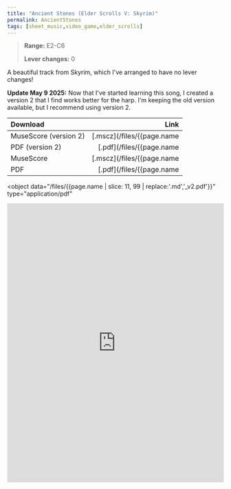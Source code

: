 ```yaml
---
title: "Ancient Stones (Elder Scrolls V: Skyrim)"
permalink: AncientStones
tags: [sheet_music,video_game,elder_scrolls]
---
```


>**Range:** E2-C6
>
>**Lever changes:** 0

A beautiful track from Skyrim, which I've arranged to have no lever changes!

**Update May 9 2025:** Now that I've started learning this song, I created a version 2 that I find works better for the harp. I'm keeping the old version available, but I recommend using version 2.

| Download  |                       Link |
| :-------- | -------------------------: |
| MuseScore (version 2)| [.mscz](/files/{{page.name | slice: 11, 99 | replace:'.md','_v2.mscz'}}) |
| PDF (version 2)      |  [.pdf](/files/{{page.name | slice: 11, 99 | replace:'.md','_v2.pdf'}})  |
| MuseScore | [.mscz](/files/{{page.name | slice: 11, 99 | replace:'.md','.mscz'}}) |
| PDF       |  [.pdf](/files/{{page.name | slice: 11, 99 | replace:'.md','.pdf'}})  |

<object
  data="/files/{{page.name | slice: 11, 99 | replace:'.md','_v2.pdf'}}"
  type="application/pdf"
>
  <iframe
    src="https://docs.google.com/viewer?url=https://harp.nebtown.info/files/{{page.name | slice: 11, 99 | replace:'.md','_v2.pdf'}}&embedded=true"
    style="width: 100%; height: 650px"
    frameborder="0"
  ></iframe>
</object>
